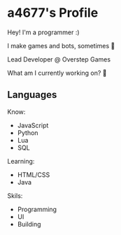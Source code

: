 # a4677's Profile

Hey! I'm a programmer :)

I make games and bots, sometimes 🤔

Lead Developer @ Overstep Games

What am I currently working on? :eyes:

## Languages

Know:
- JavaScript
- Python
- Lua
- SQL

Learning:
- HTML/CSS
- Java

Skils:
- Programming
- UI
- Building